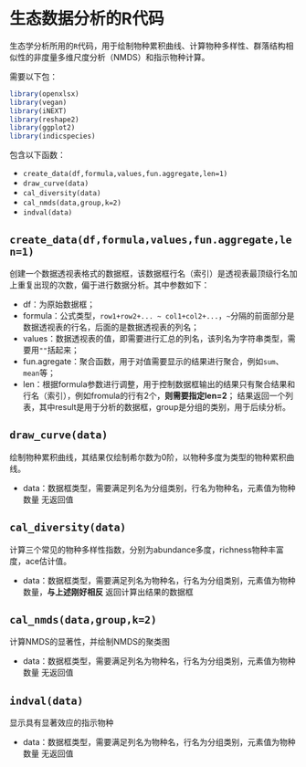 # 生态数据分析的R代码

生态学分析所用的`R`代码，用于绘制物种累积曲线、计算物种多样性、群落结构相似性的非度量多维尺度分析（NMDS）和指示物种计算。

需要以下包：
```r
library(openxlsx)
library(vegan)
library(iNEXT)
library(reshape2)
library(ggplot2)
library(indicspecies)
```

包含以下函数：
- `create_data(df,formula,values,fun.aggregate,len=1)`
- `draw_curve(data)`
- `cal_diversity(data)`
- `cal_nmds(data,group,k=2)`
- `indval(data) `

## `create_data(df,formula,values,fun.aggregate,len=1)`
创建一个数据透视表格式的数据框，该数据框行名（索引）是透视表最顶级行名加上重复出现的次数，偏于进行数据分析。其中参数如下：
- df：为原始数据框；
-  formula：公式类型，`row1+row2+... ~ col1+col2+...`，`~`分隔的前面部分是数据透视表的行名，后面的是数据透视表的列名；
- values：数据透视表的值，即需要进行汇总的列名，该列名为字符串类型，需要用`""`括起来；
- fun.agregate：聚合函数，用于对值需要显示的结果进行聚合，例如`sum`、`mean`等；
- len：根据formula参数进行调整，用于控制数据框输出的结果只有聚合结果和行名（索引），例如fromula的行有2个，**则需要指定len=2**；
结果返回一个列表，其中result是用于分析的数据框，group是分组的类别，用于后续分析。

## `draw_curve(data)`
绘制物种累积曲线，其结果仅绘制希尔数为0阶，以物种多度为类型的物种累积曲线。
- data：数据框类型，需要满足列名为分组类别，行名为物种名，元素值为物种数量
无返回值

## `cal_diversity(data)`
计算三个常见的物种多样性指数，分别为abundance多度，richness物种丰富度，ace估计值。
- data：数据框类型，需要满足列名为物种名，行名为分组类别，元素值为物种数量，**与上述刚好相反**
返回计算出结果的数据框

## `cal_nmds(data,group,k=2) `
计算NMDS的显著性，并绘制NMDS的聚类图
- data：数据框类型，需要满足列名为物种名，行名为分组类别，元素值为物种数量
无返回值

##  `indval(data) `
显示具有显著效应的指示物种
- data：数据框类型，需要满足列名为物种名，行名为分组类别，元素值为物种数量
无返回值
